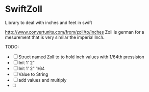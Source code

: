 # SwiftZoll
Library to deal with inches and feet in swift

http://www.convertunits.com/from/zoll/to/inches
Zoll is german for a mesurement that is very similar the imperial Inch. 

TODO:
- [ ] Struct named Zoll to to hold inch values with 1/64th pressision
- [ ] Init 1' 2"
- [ ] Init  1' 2" 1/64
- [ ] Value to String
- [ ] add values and multiply
- [ ] 

